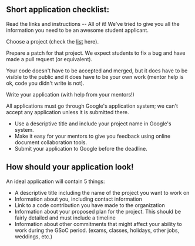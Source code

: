 ## Short application checklist:

Read the links and instructions -- All of it! We've tried to give you all the information you need to be an awesome student applicant.

Choose a project (check the [list](https://li8bot.github.io/monkai/#/home/gsoc2020/ideaslist) here). 

Prepare a patch for that project. We expect students to fix a bug and have made a pull request (or equivalent). 

Your code doesn't have to be accepted and merged, but it does have to be visible to the public and it does have to be your own work (mentor help is ok, code you didn't write is not).

Write your application (with help from your mentors!) 

All applications must go through Google's application system; we can't accept any application unless it is submitted there.

- Use a descriptive title and include your project name in Google's system. 
- Make it easy for your mentors to give you feedback using online document collaboration tools.
- Submit your application to Google before the deadline. 

## How should your application look!

An ideal application will contain 5 things:
- A descriptive title including the name of the project you want to work on
- Information about you, including contact information
- Link to a code contribution you have made to the organization
- Information about your proposed plan for the project. This should be fairly detailed and must include a timeline
- Information about other commitments that might affect your ability to work during the GSoC period. (exams, classes, holidays, other jobs, weddings, etc.)
